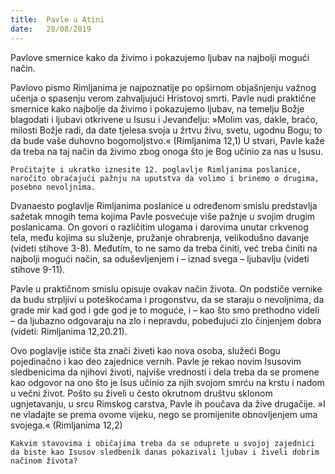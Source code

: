 ```yaml
---
title:  Pavle u Atini
date:   28/08/2019
---
```


Pavlove smernice kako da živimo i pokazujemo ljubav na najbolji mogući način.

Pavlovo pismo Rimljanima je najpoznatije po opširnom objašnjenju važnog učenja o spasenju verom zahvaljujući Hristovoj smrti. Pavle nudi praktične smernice kako najbolje da živimo i pokazujemo ljubav, na temelju Božje blagodati i ljubavi otkrivene u Isusu i Jevanđelju: »Molim vas, dakle, braćo, milosti Božje radi, da date tjelesa svoja u žrtvu živu, svetu, ugodnu Bogu; to da bude vaše duhovno bogomoljstvo.« (Rimljanima 12,1) U stvari, Pavle kaže da treba na taj način da živimo zbog onoga što je Bog učinio za nas u Isusu.

`Pročitajte i ukratko iznesite 12. poglavlje Rimljanima poslanice, naročito obraćajući pažnju na uputstva da volimo i brinemo o drugima, posebno nevoljnima.`

Dvanaesto poglavlje Rimljanima poslanice u određenom smislu predstavlja sažetak mnogih tema kojima Pavle posvećuje više pažnje u svojim drugim poslanicama. On govori o različitim ulogama i darovima unutar crkvenog tela, među kojima su služenje, pružanje ohrabrenja, velikodušno davanje (videti stihove 3-8). Međutim, to ne samo da treba činiti, već treba činiti na najbolji mogući način, sa oduševljenjem i – iznad svega – ljubavlju (videti stihove 9-11).

Pavle u praktičnom smislu opisuje ovakav način života. On podstiče vernike da budu strpljivi u poteškoćama i progonstvu, da se staraju o nevoljnima, da grade mir kad god i gde god je to moguće, i – kao što smo prethodno videli – da ljubazno odgovaraju na zlo i nepravdu, pobeđujući zlo činjenjem dobra (videti: Rimljanima 12,20.21).

Ovo poglavlje ističe šta znači živeti kao nova osoba, služeći Bogu pojedinačno i kao deo zajednice vernih. Pavle je rekao novim Isusovim sledbenicima da njihovi životi, najviše vrednosti i dela treba da se promene kao odgovor na ono što je Isus učinio za njih svojom smrću na krstu i nadom u večni život. Pošto su živeli u često okrutnom društvu sklonom ugnjetavanju, u srcu Rimskog carstva, Pavle ih poučava da žive drugačije. »I ne vladajte se prema ovome vijeku, nego se promijenite obnovljenjem uma svojega.« (Rimljanima 12,2)

`Kakvim stavovima i običajima treba da se oduprete u svojoj zajednici da biste kao Isusov sledbenik danas pokazivali ljubav i živeli dobrim načinom života? `
